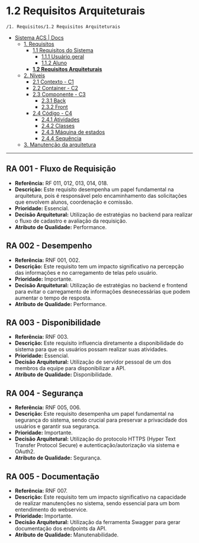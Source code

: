 # 1.2 Requisitos Arquiteturais

`/1. Requisitos/1.2 Requisitos Arquiteturais`

* [Sistema ACS | Docs](../../README.md)
  * [1. Requisitos](../../1.%20Requisitos/README.md)
    * [1.1 Requisitos do Sistema](../../1.%20Requisitos/1.1%20Requisitos%20do%20Sistema/README.md)
      * [1.1.1 Usuário geral](../../1.%20Requisitos/1.1%20Requisitos%20do%20Sistema/1.1.1%20Usu%C3%A1rio%20geral/README.md)
      * [1.1.2 Aluno](../../1.%20Requisitos/1.1%20Requisitos%20do%20Sistema/1.1.2%20Aluno/README.md)
    * [**1.2 Requisitos Arquiteturais**](../../1.%20Requisitos/1.2%20Requisitos%20Arquiteturais/README.md)
  * [2. Níveis](../../2.%20N%C3%ADveis/README.md)
    * [2.1 Contexto - C1](../../2.%20N%C3%ADveis/2.1%20Contexto%20-%20C1/README.md)
    * [2.2 Container - C2](../../2.%20N%C3%ADveis/2.2%20Container%20-%20C2/README.md)
    * [2.3 Componente - C3](../../2.%20N%C3%ADveis/2.3%20Componente%20-%20C3/README.md)
      * [2.3.1 Back](../../2.%20N%C3%ADveis/2.3%20Componente%20-%20C3/2.3.1%20Back/README.md)
      * [2.3.2 Front](../../2.%20N%C3%ADveis/2.3%20Componente%20-%20C3/2.3.2%20Front/README.md)
    * [2.4 Código - C4](../../2.%20N%C3%ADveis/2.4%20C%C3%B3digo%20-%20C4/README.md)
      * [2.4.1 Atividades](../../2.%20N%C3%ADveis/2.4%20C%C3%B3digo%20-%20C4/2.4.1%20Atividades/README.md)
      * [2.4.2 Classes](../../2.%20N%C3%ADveis/2.4%20C%C3%B3digo%20-%20C4/2.4.2%20Classes/README.md)
      * [2.4.3 Máquina de estados](../../2.%20N%C3%ADveis/2.4%20C%C3%B3digo%20-%20C4/2.4.3%20M%C3%A1quina%20de%20estados/README.md)
      * [2.4.4 Sequência](../../2.%20N%C3%ADveis/2.4%20C%C3%B3digo%20-%20C4/2.4.4%20Sequ%C3%AAncia/README.md)
  * [3. Manutenção da arquitetura](../../3.%20Manuten%C3%A7%C3%A3o%20da%20arquitetura/README.md)

---

## RA 001 - Fluxo de Requisição

- **Referência:** RF 011, 012, 013, 014, 018.
- **Descrição:** Este requisito desempenha um papel fundamental na arquitetura, pois é responsável pelo encaminhamento 
das solicitações que envolvem alunos, coordenação e comissão.
- **Prioridade:** Essencial.
- **Decisão Arquitetural:** Utilização de estratégias no backend para realizar o fluxo de cadastro e avaliação da 
requisição.
- **Atributo de Qualidade:** Performance.

## RA 002 - Desempenho

- **Referência:** RNF 001, 002.
- **Descrição:** Este requisito tem um impacto significativo na percepção das informações e no carregamento de telas 
pelo usuário.
- **Prioridade:** Importante.
- **Decisão Arquitetural:** Utilização de estratégias no backend e frontend para evitar o carregamento de informações 
desnecessárias que podem aumentar o tempo de resposta.
- **Atributo de Qualidade:** Performance.

## RA 003 - Disponibilidade

- **Referência:** RNF 003.
- **Descrição:** Este requisito influencia diretamente a disponibilidade do sistema para que os usuários possam realizar
suas atividades.
- **Prioridade:** Essencial.
- **Decisão Arquitetural:** Utilização de servidor pessoal de um dos membros da equipe para disponibilizar a API.
- **Atributo de Qualidade:** Disponibilidade.

## RA 004 - Segurança

- **Referência:** RNF 005, 006.
- **Descrição:** Este requisito desempenha um papel fundamental na segurança do sistema, sendo crucial para preservar a 
privacidade dos usuários e garantir sua segurança.
- **Prioridade:** Importante.
- **Decisão Arquitetural:** Utilização do protocolo HTTPS (Hyper Text Transfer Protocol Secure) e 
autenticação/autorização via sistema e OAuth2.
- **Atributo de Qualidade:** Segurança.

## RA 005 - Documentação

- **Referência:** RNF 007.
- **Descrição:** Este requisito tem um impacto significativo na capacidade de realizar manutenções no sistema, sendo 
essencial para um bom entendimento do webservice.
- **Prioridade:** Importante.
- **Decisão Arquitetural:** Utilização da ferramenta Swagger para gerar documentação dos endpoints da API.
- **Atributo de Qualidade:** Manutenabilidade.
